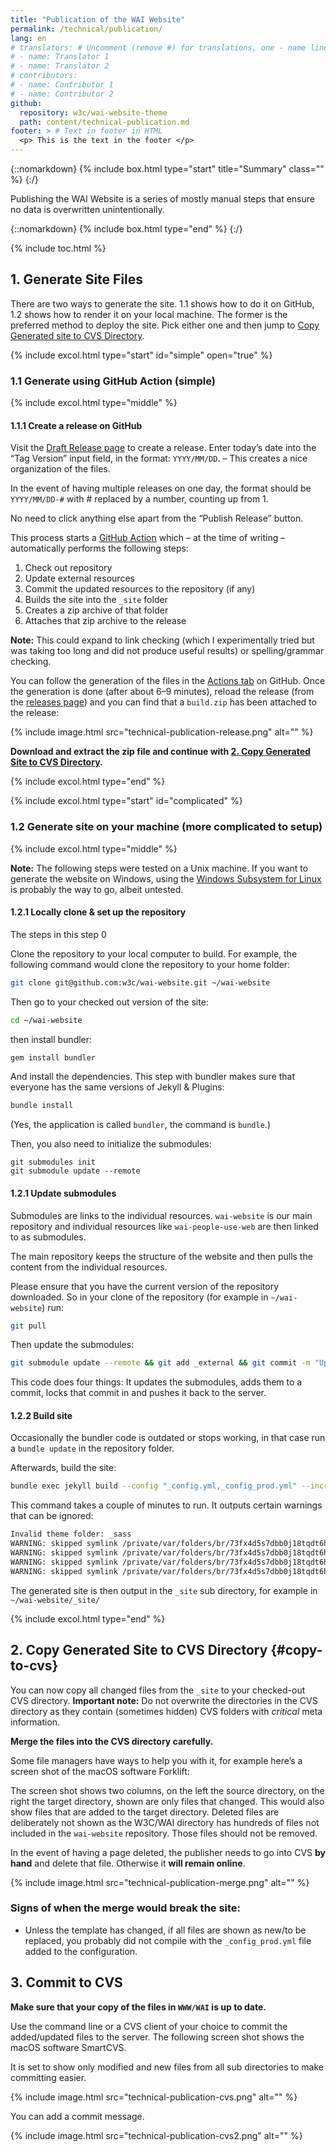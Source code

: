 ```yaml
---
title: "Publication of the WAI Website"
permalink: /technical/publication/
lang: en
# translators: # Uncomment (remove #) for translations, one - name line per translator.
# - name: Translator 1
# - name: Translator 2
# contributors:
# - name: Contributor 1
# - name: Contributor 2
github:
  repository: w3c/wai-website-theme
  path: content/technical-publication.md
footer: > # Text in footer in HTML
  <p> This is the text in the footer </p>
---
```


{::nomarkdown}
{% include box.html type="start" title="Summary" class="" %}
{:/}

Publishing the WAI Website is a series of mostly manual steps that ensure no data is overwritten unintentionally.

{::nomarkdown}
{% include box.html type="end" %}
{:/}

{% include toc.html %}

## 1. Generate Site Files

There are two ways to generate the site. 1.1 shows how to do it on GitHub, 1.2 shows how to render it on your local machine. The former is the preferred method to deploy the site. Pick either one and then jump to [Copy Generated site to CVS Directory](#copy-to-cvs).

{% include excol.html type="start" id="simple" open="true" %}

### 1.1 Generate using GitHub Action (simple)

{% include excol.html type="middle" %}

#### 1.1.1 Create a release on GitHub

Visit the [Draft Release page](https://github.com/w3c/wai-website/releases/new) to create a release. Enter today’s date into the “Tag Version” input field, in the format: `YYYY/MM/DD`. – This creates a nice organization of the files.

In the event of having multiple releases on one day, the format should be `YYYY/MM/DD-#` with # replaced by a number, counting up from 1.

No need to click anything else apart from the “Publish Release” button.

This process starts a [GitHub Action](https://github.com/w3c/wai-website/blob/master/.github/workflows/create-release.yml) which – at the time of writing – automatically performs the following steps:

1. Check out repository
2. Update external resources
3. Commit the updated resources to the repository (if any)
4. Builds the site into the `_site` folder
5. Creates a zip archive of that folder
6. Attaches that zip archive to the release

**Note:** This could expand to link checking (which I experimentally tried but was taking too long and did not produce useful results) or spelling/grammar checking.

You can follow the generation of the files in the [Actions tab](https://github.com/w3c/wai-website/actions) on GitHub. Once the generation is done (after about 6–9 minutes), reload the release (from the [releases page](https://github.com/w3c/wai-website/releases)) and you can find that a `build.zip` has been attached to the release:

{% include image.html src="technical-publication-release.png" alt="" %}

**Download and extract the zip file and continue with [2. Copy Generated Site to CVS Directory](#copy-to-cvs).**

{% include excol.html type="end" %}

{% include excol.html type="start" id="complicated" %}

### 1.2 Generate site on your machine (more complicated to setup)

{% include excol.html type="middle" %}


**Note:** The following steps were tested on a Unix machine. If you want to generate the website on Windows, using the [Windows Subsystem for Linux](https://docs.microsoft.com/en-us/windows/wsl/install-win10) is probably the way to go, albeit untested.

#### 1.2.1 Locally clone & set up the repository

The steps in this step 0

Clone the repository to your local computer to build. For example, the following command would clone the repository to your home folder:

```bash
git clone git@github.com:w3c/wai-website.git ~/wai-website
```

Then go to your checked out version of the site:

```bash
cd ~/wai-website
```

then install bundler:

```bash
gem install bundler
```

And install the dependencies. This step with bundler makes sure that everyone has the same versions of Jekyll & Plugins:

```bash
bundle install
```

(Yes, the application is called `bundler`, the command is `bundle`.)

Then, you also need to initialize the submodules:

```
git submodules init
git submodule update --remote
```


#### 1.2.1 Update submodules

Submodules are links to the individual resources. `wai-website` is our main repository and individual resources like `wai-people-use-web` are then linked to as submodules.

The main repository keeps the structure of the website and then pulls the content from the individual resources.

Please ensure that you have the current version of the repository downloaded. So in your clone of the repository (for example in `~/wai-website`) run:

```bash
git pull
```

Then update the submodules:

```bash
git submodule update --remote && git add _external && git commit -m "Update Externals" && git push
```

This code does four things: It updates the submodules, adds them to a commit, locks that commit in and pushes it back to the server.

#### 1.2.2 Build site

Occasionally the bundler code is outdated or stops working, in that case run a `bundle update` in the repository folder.

Afterwards, build the site:

```bash
bundle exec jekyll build --config "_config.yml,_config_prod.yml" --incremental
```

This command takes a couple of minutes to run. It outputs certain warnings that can be ignored:

```bash
Invalid theme folder: _sass
WARNING: skipped symlink /private/var/folders/br/73fx4d5s7dbb0j18tqdt6hfh0000gn/T/jekyll-remote-theme-20190924-62884-9cxak3/_data/lang.json
WARNING: skipped symlink /private/var/folders/br/73fx4d5s7dbb0j18tqdt6hfh0000gn/T/jekyll-remote-theme-20190924-62884-9cxak3/_data/techniques.yml
WARNING: skipped symlink /private/var/folders/br/73fx4d5s7dbb0j18tqdt6hfh0000gn/T/jekyll-remote-theme-20190924-62884-9cxak3/_data/translations.yml
WARNING: skipped symlink /private/var/folders/br/73fx4d5s7dbb0j18tqdt6hfh0000gn/T/jekyll-remote-theme-20190924-62884-9cxak3/_data/wcag.yml
```

The generated site is then output in the `_site` sub directory, for example in `~/wai-website/_site/`

{% include excol.html type="end" %}

## 2. Copy Generated Site to CVS Directory {#copy-to-cvs}

You can now copy all changed files from the `_site` to your checked-out CVS directory. **Important note:** Do not overwrite the directories in the CVS directory as they contain (sometimes hidden) CVS folders with _critical_ meta information.

**Merge the files into the CVS directory carefully.**

Some file managers have ways to help you with it, for example here’s a screen shot of the macOS software Forklift:

The screen shot shows two columns, on the left the source directory, on the right the target directory, shown are only files that changed. This would also show files that are added to the target directory. Deleted files are deliberately not shown as the W3C/WAI directory has hundreds of files not included in the `wai-website` repository. Those files should not be removed.

In the event of having a page deleted, the publisher needs to go into CVS **by hand** and delete that file. Otherwise it **will remain online**.

{% include image.html src="technical-publication-merge.png" alt="" %}

### Signs of when the merge would break the site:

* Unless the template has changed, if all files are shown as new/to be replaced, you probably did not compile with the `_config_prod.yml` file added to the configuration.

## 3. Commit to CVS

**Make sure that your copy of the files in `WWW/WAI` is up to date.**

Use the command line or a CVS client of your choice to commit the added/updated files to the server. The following screen shot shows the macOS software SmartCVS.

It is set to show only modified and new files from all sub directories to make committing easier.

{% include image.html src="technical-publication-cvs.png" alt="" %}

You can add a commit message.

{% include image.html src="technical-publication-cvs2.png" alt="" %}
